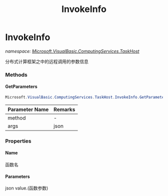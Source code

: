 ﻿---
title: InvokeInfo
---

# InvokeInfo
_namespace: [Microsoft.VisualBasic.ComputingServices.TaskHost](N-Microsoft.VisualBasic.ComputingServices.TaskHost.html)_

分布式计算框架之中的远程调用的参数信息



### Methods

#### GetParameters
```csharp
Microsoft.VisualBasic.ComputingServices.TaskHost.InvokeInfo.GetParameters(System.Reflection.MethodInfo,System.String[])
```


|Parameter Name|Remarks|
|--------------|-------|
|method|-|
|args|json|



### Properties

#### Name
函数名
#### Parameters
json value.(函数参数)
